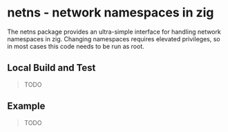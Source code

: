 # netns - network namespaces in zig #

The netns package provides an ultra-simple interface for handling
network namespaces in zig. Changing namespaces requires elevated
privileges, so in most cases this code needs to be run as root.

## Local Build and Test ##

> TODO

## Example ##

> TODO
